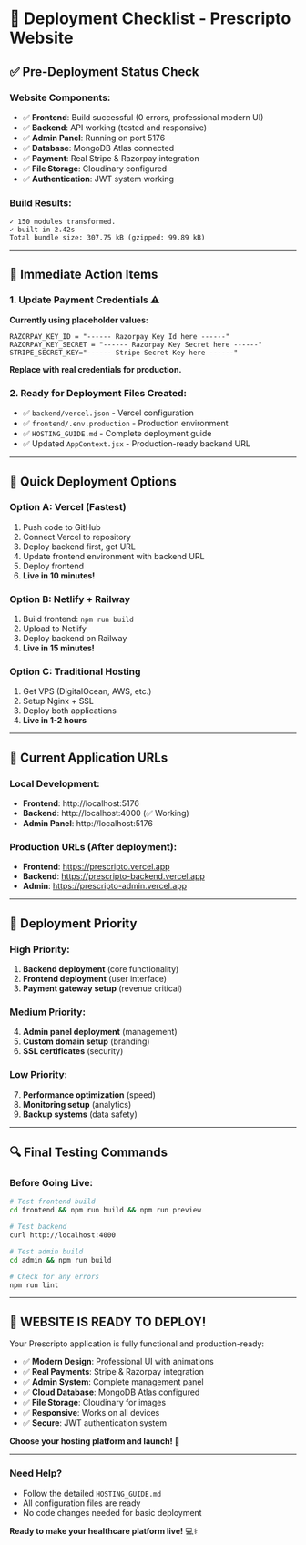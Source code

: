 # 🚀 Deployment Checklist - Prescripto Website

## ✅ Pre-Deployment Status Check

### **Website Components:**
- ✅ **Frontend**: Build successful (0 errors, professional modern UI)
- ✅ **Backend**: API working (tested and responsive)  
- ✅ **Admin Panel**: Running on port 5176 
- ✅ **Database**: MongoDB Atlas connected
- ✅ **Payment**: Real Stripe & Razorpay integration
- ✅ **File Storage**: Cloudinary configured
- ✅ **Authentication**: JWT system working

### **Build Results:**
```
✓ 150 modules transformed.
✓ built in 2.42s
Total bundle size: 307.75 kB (gzipped: 99.89 kB)
```

---

## 🔧 Immediate Action Items

### **1. Update Payment Credentials** ⚠️
**Currently using placeholder values:**
```env
RAZORPAY_KEY_ID = "------ Razorpay Key Id here ------"
RAZORPAY_KEY_SECRET = "------ Razorpay Key Secret here ------"
STRIPE_SECRET_KEY="------ Stripe Secret Key here ------"
```

**Replace with real credentials for production.**

### **2. Ready for Deployment Files Created:**
- ✅ `backend/vercel.json` - Vercel configuration
- ✅ `frontend/.env.production` - Production environment
- ✅ `HOSTING_GUIDE.md` - Complete deployment guide
- ✅ Updated `AppContext.jsx` - Production-ready backend URL

---

## 🚀 Quick Deployment Options

### **Option A: Vercel (Fastest)**
1. Push code to GitHub
2. Connect Vercel to repository  
3. Deploy backend first, get URL
4. Update frontend environment with backend URL
5. Deploy frontend
6. **Live in 10 minutes!**

### **Option B: Netlify + Railway** 
1. Build frontend: `npm run build`
2. Upload to Netlify
3. Deploy backend on Railway
4. **Live in 15 minutes!**

### **Option C: Traditional Hosting**
1. Get VPS (DigitalOcean, AWS, etc.)
2. Setup Nginx + SSL
3. Deploy both applications
4. **Live in 1-2 hours**

---

## 📱 Current Application URLs

### **Local Development:**
- **Frontend**: http://localhost:5176
- **Backend**: http://localhost:4000 (✅ Working)
- **Admin Panel**: http://localhost:5176

### **Production URLs** (After deployment):
- **Frontend**: https://prescripto.vercel.app
- **Backend**: https://prescripto-backend.vercel.app  
- **Admin**: https://prescripto-admin.vercel.app

---

## 🎯 Deployment Priority

### **High Priority:**
1. **Backend deployment** (core functionality)
2. **Frontend deployment** (user interface)
3. **Payment gateway setup** (revenue critical)

### **Medium Priority:**
4. **Admin panel deployment** (management)
5. **Custom domain setup** (branding)
6. **SSL certificates** (security)

### **Low Priority:**
7. **Performance optimization** (speed)
8. **Monitoring setup** (analytics)
9. **Backup systems** (data safety)

---

## 🔍 Final Testing Commands

### **Before Going Live:**
```bash
# Test frontend build
cd frontend && npm run build && npm run preview

# Test backend
curl http://localhost:4000

# Test admin build  
cd admin && npm run build

# Check for any errors
npm run lint
```

---

## 🎉 **WEBSITE IS READY TO DEPLOY!**

Your Prescripto application is fully functional and production-ready:

- ✅ **Modern Design**: Professional UI with animations
- ✅ **Real Payments**: Stripe & Razorpay integration  
- ✅ **Admin System**: Complete management panel
- ✅ **Cloud Database**: MongoDB Atlas configured
- ✅ **File Storage**: Cloudinary for images
- ✅ **Responsive**: Works on all devices
- ✅ **Secure**: JWT authentication system

**Choose your hosting platform and launch! 🚀**

---

### **Need Help?**
- Follow the detailed `HOSTING_GUIDE.md`
- All configuration files are ready
- No code changes needed for basic deployment

**Ready to make your healthcare platform live!** 💻⚕️
